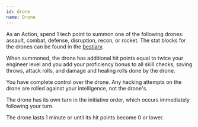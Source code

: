 ```yaml
---
id: drone
name: Drone
---
```

As an Action, spend 1 tech point to summon one of the following drones: assault, combat, defense, disruption, recon, or rocket.
The stat blocks for the drones can be found in the [bestiary](/phb/bestiary).

When summoned, the drone has additional hit points equal to twice your engineer level and you add your proficiency bonus to 
all skill checks, saving throws, attack rolls, and damage and healing rolls done by the drone.

You have complete control over the drone. Any hacking attempts on the drone are rolled against your intelligence, not the drone's. 

The drone has its own turn in the initiative order, which occurs immediately following your turn.

The drone lasts 1 minute or until its hit points become 0 or lower.
